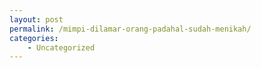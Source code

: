 ```yaml
---
layout: post
permalink: /mimpi-dilamar-orang-padahal-sudah-menikah/
categories:
    - Uncategorized
---
```


